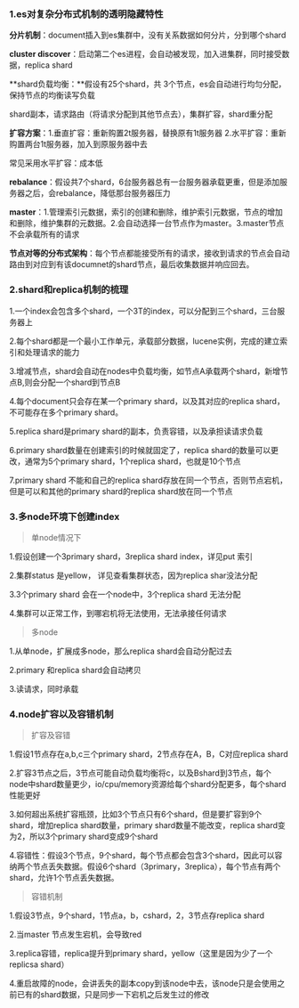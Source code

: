 ### 1.es对复杂分布式机制的透明隐藏特性

**分片机制**：document插入到es集群中，没有关系数据如何分片，分到哪个shard

**cluster discover**：启动第二个es进程，会自动被发现，加入进集群，同时接受数据，replica shard

**shard负载均衡：**假设有25个shard，共 3个节点，es会自动进行均匀分配，保持节点的均衡读写负载

shard副本，请求路由（将请求分配到其他节点去），集群扩容，shard重分配

**扩容方案**：1.垂直扩容：重新购置2t服务器，替换原有1t服务器   2.水平扩容：重新购置两台1t服务器，加入到原服务器中去

常见采用水平扩容：成本低

**rebalance**：假设共7个shard，6台服务器总有一台服务器承载更重，但是添加服务器之后，会rebalance，降低那台服务器压力

**master**：1.管理索引元数据，索引的创建和删除，维护索引元数据，节点的增加和删除，维护集群的元数据。2.会自动选择一台节点作为master。3.master节点不会承载所有的请求

**节点对等的分布式架构**：每个节点都能接受所有的请求，接收到请求的节点会自动路由到对应到有该documnet的shard节点，最后收集数据并响应回去。

### 2.shard和replica机制的梳理

1.一个index会包含多个shard，一个3T的index，可以分配到三个shard，三台服务器上

2.每个shard都是一个最小工作单元，承载部分数据，lucene实例，完成的建立索引和处理请求的能力

3.增减节点，shard会自动在nodes中负载均衡，如节点A承载两个shard，新增节点B,则会分配一个shard到节点B

4.每个document只会存在某一个primary shard，以及其对应的replica shard，不可能存在多个primary shard。

5.replica shard是primary shard的副本，负责容错，以及承担读请求负载

6.primary shard数量在创建索引的时候就固定了，replica shard的数量可以更改，通常为5个primary shard，1个replica shard，也就是10个节点

7.primary shard 不能和自己的replica shard存放在同一个节点，否则节点宕机，但是可以和其他的primary shard的replica shard放在同一个节点

### 3.多node环境下创建index

> 单node情况下

1.假设创建一个3primary shard，3replica shard index，详见put 索引

2.集群status 是yellow， 详见查看集群状态，因为replica shar没法分配

3.3个primary shard 会在一个node中，3个replica shard 无法分配

4.集群可以正常工作，到哪宕机将无法使用，无法承接任何请求

> 多node

1.从单node，扩展成多node，那么replica shard会自动分配过去

2.primary 和replica shard会自动拷贝

3.读请求，同时承载

### 4.node扩容以及容错机制

> 扩容及容错

1.假设1节点存在a,b,c三个primary shard，2节点存在A，B，C对应replica shard

2.扩容3节点之后，3节点可能自动负载均衡将c，以及Bshard到3节点，每个node中shard数量更少，io/cpu/memory资源给每个shard分配更多，每个shard性能更好

3.如何超出系统扩容瓶颈，比如3个节点只有6个shard，但是要扩容到9个shard，增加replica shard数量，primary shard数量不能改变，replica shard变为2，所以3个primary shard变成9个shard

4.容错性：假设3个节点，9个shard，每个节点都会包含3个shard，因此可以容纳两个节点丢失数据。假设6个shard（3primary，3replica），每个节点有两个shard，允许1个节点丢失数据。

> 容错机制

1.假设3节点，9个shard，1节点a，b，cshard，2，3节点存replica shard

2.当master 节点发生宕机，会导致red

3.replica容错，replica提升到primary shard，yellow（这里是因为少了一个replicsa shard）

4.重启故障的node，会讲丢失的副本copy到该node中去，该node只是会使用之前已有的shard数据，只是同步一下宕机之后发生过的修改



